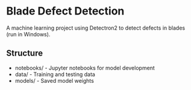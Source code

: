 # Blade Defect Detection

A machine learning project using Detectron2 to detect defects in blades (run in Windows).

## Structure
- notebooks/ - Jupyter notebooks for model development
- data/ - Training and testing data
- models/ - Saved model weights


